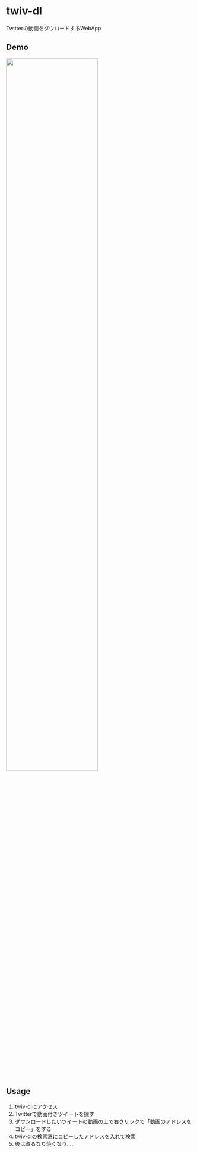 # twiv-dl
Twitterの動画をダウロードするWebApp

## Demo
<img src="https://raw.githubusercontent.com/wiki/miya/twiv-dl/images/demo.gif" width=70% alt="">
 
## Usage
1. [twiv-dl](https://twivdl.uc.r.appspot.com/)にアクセス
2. Twitterで動画付きツイートを探す
3. ダウンロードしたいツイートの動画の上で右クリックで「動画のアドレスをコピー」をする
4. twiv-dlの検索窓にコピーしたアドレスを入れて検索
5. 後は煮るなり焼くなり....
